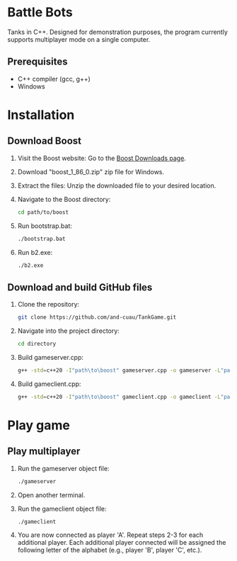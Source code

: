 # Battle Bots
Tanks in C++.  Designed for demonstration purposes, the program currently supports multiplayer mode on a single computer.

## Prerequisites
- C++ compiler (gcc, g++)
- Windows


# Installation
## Download Boost
1. Visit the Boost website: Go to the [Boost Downloads page](https://www.boost.org/users/download/).
2. Download "boost_1_86_0.zip" zip file for Windows.
3. Extract the files: Unzip the downloaded file to your desired location.


1. Navigate to the Boost directory:
   ```bash
   cd path/to/boost

2. Run bootstrap.bat:
   ```bash
   ./bootstrap.bat

2. Run b2.exe:
   ```bash
   ./b2.exe


## Download and build GitHub files
1. Clone the repository:
   ```bash
   git clone https://github.com/and-cuau/TankGame.git
   
2. Navigate into the project directory:
    ```bash
   cd directory

3. Build gameserver.cpp:
   ```bash
   g++ -std=c++20 -I"path\to\boost" gameserver.cpp -o gameserver -L"path\to\boost\stage\lib" -lstdc++ "path\to\boost\stage\lib\libboost_system-vc143-mt-x64-1_86.lib" -lws2_32

6. Build gameclient.cpp:
   ```bash
   g++ -std=c++20 -I"path\to\boost" gameclient.cpp -o gameclient -L"path\to\boost\stage\lib" -lstdc++ "path\to\boost\stage\lib\libboost_system-vc143-mt-x64-1_86.lib" -lws2_32

# Play game

## Play multiplayer

1. Run the gameserver object file:
      ```bash
   ./gameserver
      
2. Open another terminal.

3. Run the gameclient object file:
      ```bash
   ./gameclient

4. You are now connected as player 'A'. Repeat steps 2-3 for each additional player. Each additional player connected will be assigned the following letter of the alphabet (e.g., player 'B', player 'C', etc.).



